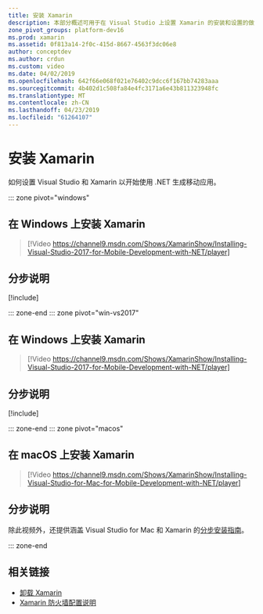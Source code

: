 ```yaml
---
title: 安装 Xamarin
description: 本部分概述可用于在 Visual Studio 上设置 Xamarin 的安装和设置的做法。
zone_pivot_groups: platform-dev16
ms.prod: xamarin
ms.assetid: 0f813a14-2f0c-415d-8667-4563f3dc06e8
author: conceptdev
ms.author: crdun
ms.custom: video
ms.date: 04/02/2019
ms.openlocfilehash: 642f66e068f021e76402c9dcc6f167bb74283aaa
ms.sourcegitcommit: 4b402d1c508fa84e4fc3171a6e43b811323948fc
ms.translationtype: MT
ms.contentlocale: zh-CN
ms.lasthandoff: 04/23/2019
ms.locfileid: "61264107"
---
```

# <a name="installing-xamarin"></a>安装 Xamarin

如何设置 Visual Studio 和 Xamarin 以开始使用 .NET 生成移动应用。

::: zone pivot="windows"

## <a name="installing-xamarin-on-windows"></a>在 Windows 上安装 Xamarin

> [!Video https://channel9.msdn.com/Shows/XamarinShow/Installing-Visual-Studio-2017-for-Mobile-Development-with-NET/player]

## <a name="step-by-step-instructions"></a>分步说明

[!include[](~/cross-platform/includes/install-xamarin-windows-2019.md)]

::: zone-end
::: zone pivot="win-vs2017"

## <a name="installing-xamarin-on-windows"></a>在 Windows 上安装 Xamarin

> [!Video https://channel9.msdn.com/Shows/XamarinShow/Installing-Visual-Studio-2017-for-Mobile-Development-with-NET/player]

## <a name="step-by-step-instructions"></a>分步说明

[!include[](~/cross-platform/includes/install-xamarin-windows.md)]

::: zone-end
::: zone pivot="macos"

## <a name="installing-xamarin-on-macos"></a>在 macOS 上安装 Xamarin

> [!Video https://channel9.msdn.com/Shows/XamarinShow/Installing-Visual-Studio-for-Mac-for-Mobile-Development-with-NET/player]

## <a name="step-by-step-instructions"></a>分步说明

除此视频外，还提供涵盖 Visual Studio for Mac 和 Xamarin 的[分步安装指南](/visualstudio/mac/installation/)。

::: zone-end

## <a name="related-links"></a>相关链接

- [卸载 Xamarin](~/get-started/installation/uninstalling-xamarin.md)
- [Xamarin 防火墙配置说明](firewall.md)
